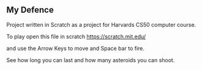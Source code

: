 My Defence
----------

Project written in Scratch as a project for Harvards CS50 computer course.

To play open this file in scratch https://scratch.mit.edu/

and use the Arrow Keys to move and Space bar to fire.

See how long you can last and how many asteroids you can shoot.

